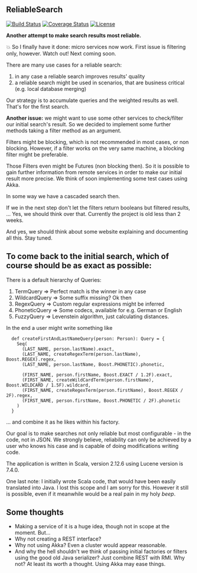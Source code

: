 ReliableSearch
-

[![Build Status](https://travis-ci.com/RogerJFX/ReliableSearch.svg?branch=master)](https://travis-ci.com/RogerJFX/ReliableSearch)
[![Coverage Status](https://codecov.io/gh/rogerjfx/reliablesearch/branch/master/graph/badge.svg)](https://codecov.io/gh/RogerJFX/ReliableSearch)
[![License](https://img.shields.io/badge/License-Apache%202.0-blue.svg)](https://opensource.org/licenses/Apache-2.0)


**Another attempt to make search results most reliable.**

:boom: So I finally have it done: micro services now work. First issue is filtering only, however. 
Watch out! Next coming soon.

There are many use cases for a reliable search:

1. in any case a reliable search improves results' quality
1. a reliable search might be used in scenarios, that are business critical (e.g. local database merging)

Our strategy is to accumulate queries and the weighted results as well. That's for the first search.

**Another issue:** we might want to use some other services to check/filter our initial search's result. So we decided to 
implement some further methods taking a filter method as an argument. 

Filters might be blocking, which is not recommended in most cases, or non blocking. However, if a filter works on the 
very same machine, a blocking filter might be preferable.

Those Filters even might be Futures (non blocking then). So it is possible to gain further information from remote 
services in order to make our initial result more precise. We think of soon implementing some test cases using Akka.

In some way we have a cascaded search then.

If we in the next step don't let the filters return booleans but filtered results, ... 
Yes, we should think over that. Currently the project is old less than 2 weeks.

And yes, we should think about some website explaining and documenting all this. Stay tuned.

To come back to the initial search, which of course should be as exact as possible:
-

There is a default hierarchy of Queries:

1. TermQuery => Perfect match is the winner in any case
1. WildcardQuery => Some suffix missing? Ok then
1. RegexQuery => Custom regular expressions might be inferred
1. PhoneticQuery => Some codecs, available for e.g. German or English
1. FuzzyQuery => Levenstein algorithm, just calculating distances.

In the end a user might write something like

~~~
  def createFirstAndLastNameQuery(person: Person): Query = {
    Seq(
      (LAST_NAME, person.lastName).exact,
      (LAST_NAME, createRegexTerm(person.lastName), Boost.REGEX).regex,
      (LAST_NAME, person.lastName, Boost.PHONETIC).phonetic,

      (FIRST_NAME, person.firstName, Boost.EXACT / 1.2F).exact,
      (FIRST_NAME, createWildCardTerm(person.firstName), Boost.WILDCARD / 1.5F).wildcard,
      (FIRST_NAME, createRegexTerm(person.firstName), Boost.REGEX / 2F).regex,
      (FIRST_NAME, person.firstName, Boost.PHONETIC / 2F).phonetic
    )
  }
~~~

... and combine it as he likes within his factory.

Our goal is to make searches not only reliable but most configurable - in the code, not in JSON. 
We strongly believe, reliability can only be achieved by a user who knows his case and is capable 
of doing modifications writing code.

The application is written in Scala, version 2.12.6 using Lucene version is 7.4.0.

One last note: I initially wrote Scala code, that would have been easily
translated into Java. I lost this scope and I am sorry for this. However it still 
is possible, even if it meanwhile would be a real pain in my holy *beep*.

Some thoughts
-

- Making a service of it is a huge idea, though not in scope at the moment. But...
- Why not creating a REST interface?
- Why not using Akka? Even a cluster would appear reasonable.
- And why the hell shouldn't we think of passing initial factories or filters using the good old 
    Java serializer? Just combine REST with RMI. Why not? At least its worth a thought. Using 
    Akka may ease things. 
